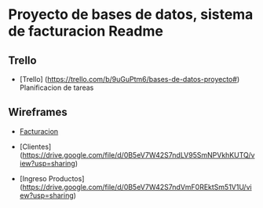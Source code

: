 Proyecto de bases de datos, sistema de facturacion Readme
================================

## Trello
* [Trello] (https://trello.com/b/9uGuPtm6/bases-de-datos-proyecto#) Planificacion de tareas

## Wireframes
* [Facturacion](https://drive.google.com/file/d/0B5eV7W42S7ndTTRWWDk5U0l0Y1k/view?usp=sharing)

* [Clientes] (https://drive.google.com/file/d/0B5eV7W42S7ndLV95SmNPVkhKUTQ/view?usp=sharing)

* [Ingreso Productos] (https://drive.google.com/file/d/0B5eV7W42S7ndVmF0REktSm51V1U/view?usp=sharing)
